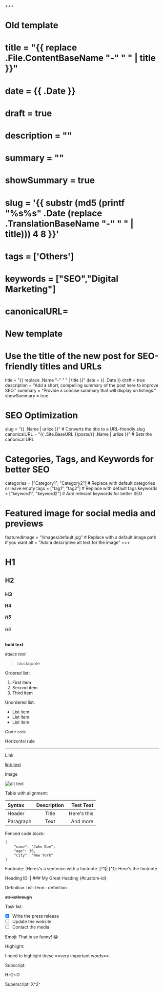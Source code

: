 +++
# Old template
# title = "{{ replace .File.ContentBaseName "-" " " | title }}"
# date = {{ .Date }}
# draft = true
# description = ""
# summary = ""
# showSummary = true
# slug = '{{ substr (md5 (printf "%s%s" .Date (replace .TranslationBaseName "-" " " | title))) 4 8 }}'
# tags = ['Others']
# keywords = ["SEO","Digital Marketing"]
# canonicalURL= 

# New template
# Use the title of the new post for SEO-friendly titles and URLs
title = "{{ replace .Name "-" " " | title }}"
date = {{ .Date }}
draft = true
description = "Add a short, compelling summary of the post here to improve SEO."
summary = "Provide a concise summary that will display on listings."
showSummary = true

# SEO Optimization
slug = "{{ .Name | urlize }}"  # Converts the title to a URL-friendly slug
canonicalURL = "{{ .Site.BaseURL }}posts/{{ .Name | urlize }}"  # Sets the canonical URL

# Categories, Tags, and Keywords for better SEO
categories = ["Category1", "Category2"]  # Replace with default categories or leave empty
tags = ["tag1", "tag2"]  # Replace with default tags
keywords = ["keyword1", "keyword2"]  # Add relevant keywords for better SEO

# Featured image for social media and previews
featuredImage = "/images/default.jpg"  # Replace with a default image path if you want
alt = "Add a descriptive alt text for the image"
+++

# H1

## H2

### H3

#### H4

##### H5

###### H6

**bold text**

_italics text_

> blockquote

Ordered list:

1. First item
2. Second item
3. Third item

Unordered list:

- List item
- List item
- List item

Code `code`

Horizontal rule

---

Link

[link text](https://example.com)

Image

![alt text](image.jpg)

Table with alignment:

| Syntax    | Description |   Test Text |
| :-------- | :---------: | ----------: |
| Header    |    Title    | Here's this |
| Paragraph |    Text     |    And more |

Fenced code block:

```
{
    "name": "John Doe",
    "age": 30,
    "city": "New York"
}
```

Footnote: |Heres's a sentence with a footnote. [^1]| [^1]: Here's the footnote.

Heading ID: | ### My Great Heading {#custom-id}

Definition List: term : definition

~~strikethrough~~

Task list:

- [x] Write the press release
- [ ] Update the website
- [ ] Contact the media

Emoji: That is so funny! :joy:

Highlight:

I need to highlight these ==very important words==.

Subscript:

H~2~O

Superscript: X^2^
